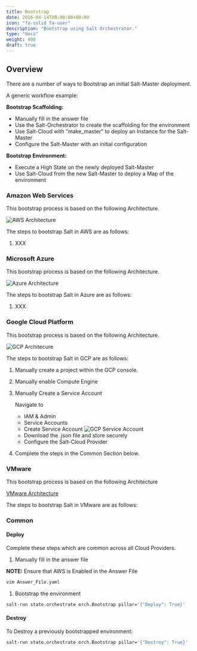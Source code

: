 ```yaml
---
title: Bootstrap
date: 2016-04-14T00:00:00+00:00
icon: "fa-solid fa-user"
description: "Bootstrap using Salt Orchestrator."
type: "docs"
weight: 400
draft: true
---
```


## Overview

There are a number of ways to Bootstrap an initial Salt-Master deployment.

A generic workflow example:

__Bootstrap Scaffolding:__

* Manually fill in the answer file
* Use the Salt-Orchestrator to create the scaffolding for the environment
* Use Salt-Cloud with "make_master" to deploy an Instance for the Salt-Master
* Configure the Salt-Master with an initial configuration

__Bootstrap Environment:__

* Execute a High State on the newly deployed Salt-Master
* Use Salt-Cloud from the new Salt-Master to deploy a Map of the environment

### Amazon Web Services

This bootstrap process is based on the following Architecture.

![AWS Architecture](/images/salt-project/salt-orchestrator/aws/architecture.png "AWS Architecture")

The steps to bootstrap Salt in AWS are as follows:

1. XXX

### Microsoft Azure

This bootstrap process is based on the following Architecture.

![Azure Architecture](/images/salt-project/salt-orchestrator/azure/architecture.png "Azure Architecture")

The steps to bootstrap Salt in Azure are as follows:

1. XXX

### Google Cloud Platform

This bootstrap process is based on the following Architecture.

![GCP Architecure](/images/salt-project/salt-orchestrator/gcp/architecture.png "GCP Architecture")

The steps to bootstrap Salt in GCP are as follows:

1. Manually create a project within the GCP console.

1. Manually enable Compute Engine

1. Manually Create a Service Account

    Navigate to

    * IAM & Admin
    * Service Accounts
    * Create Service Account
    ![GCP Service Account](/images/salt-project/salt-orchestrator/gcp/service_account.png "GCP Service Account")
    * Download the .json file and store securely
    * Configure the Salt-Cloud Provider

1. Complete the steps in the Common Section below.

### VMware

This bootstrap process is based on the following Architecture

[VMware Architecture](/images/salt-project/salt-orchestrator/vmware/architecture.png "VMware Architecture")

The steps to bootstrap Salt in VMware are as follows:

### Common

#### Deploy

Complete these steps which are common across all Cloud Providers.

1. Manually fill in the answer file

__NOTE:__ Ensure that AWS is Enabled in the Answer File

```bash
vim Answer_File.yaml
```

1. Bootstrap the environment

```bash
salt-run state.orchestrate orch.Bootstrap pillar='{"Deploy": True}'
```

#### Destroy

To Destroy a previously bootstrapped environment:

```bash
salt-run state.orchestrate orch.Bootstrap pillar='{"Destroy": True}'
```
